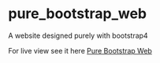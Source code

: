 # pure_bootstrap_web

A website designed purely with bootstrap4

For live view see it here <a href="https://simonielmusyoki.github.io/pure_bootstrap_web/index.html">Pure Bootstrap Web</a>